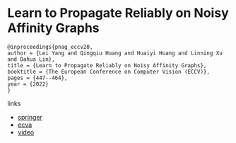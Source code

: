 # Learn to Propagate Reliably on Noisy Affinity Graphs

```
@inproceedings{pnag_eccv20,
author = {Lei Yang and Qingqiu Huang and Huaiyi Huang and Linning Xu and Dahua Lin},
title = {Learn to Propagate Reliably on Noisy Affinity Graphs},
booktitle = {The European Conference on Computer Vision (ECCV)},
pages = {447--464},
year = {2022}
}
```

links
- [springer](https://link.springer.com/chapter/10.1007/978-3-030-58555-6_27)
- [ecva](https://www.ecva.net/papers/eccv_2020/papers_ECCV/html/2376_ECCV_2020_paper.php)
- [video](https://youtu.be/qNvjaMyYaVI)
